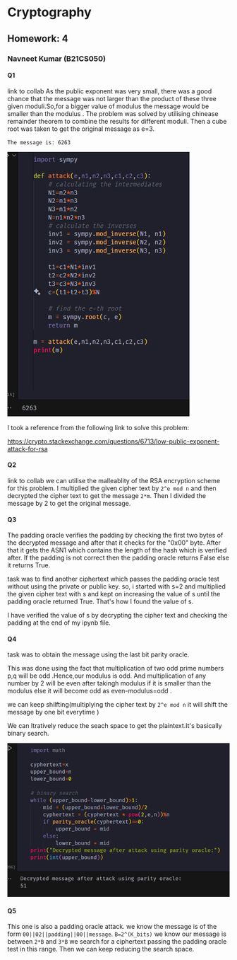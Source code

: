 # Cryptography

## Homework: 4

### Navneet Kumar (B21CS050)

#### Q1

link to collab
As the public  exponent was very small, there was a good chance that the message was not larger than the product of these three given moduli.So,for a bigger value of modulus the message would be smaller than the modulus .
The problem was solved by utilising chinease remainder theorem to combine the results for different moduli.
Then a cube root was taken to get the original message as e=3.

```
The message is: 6263

```

![1710947166792](image/report/1710947166792.png)

I took a reference from the following link to solve this problem:

https://crypto.stackexchange.com/questions/6713/low-public-exponent-attack-for-rsa

#### Q2

link to collab
we can utilise the malleablity of the RSA encryption scheme for this problem.
I multiplied the given cipher text by ``2^e mod n`` and then decrypted the cipher text to get the message ``2*m``.
Then I divided the message by 2 to get the original message.

#### Q3

The padding oracle verifies the padding by checking the first two bytes of the decrypted message and after that it checks for the "0x00" byte. After that it gets the ASN1 which contains the length of the hash which is verified after. If the padding is not correct then the padding oracle returns False else it returns True.

task was to find another ciphertext which passes the padding oracle test without using the private or public key.
so, i started with s=2 and multiplied the given cipher text with s and kept on increasing the value of s until the padding oracle returned True.
That's how I found the value of s.

I have verified the value of s by decrypting the cipher text and checking the padding at the end of my ipynb file.

#### Q4

task was to obtain the message using the last bit parity oracle.

This was done using the fact that multiplication of two odd prime numbers p,q will be odd .Hence,our modulus is odd.
And multiplication of any number by 2 will be even after takingh modulus if it is smaller than the modulus else it will become odd as even-modulus=odd . 

we can keep shilfting(multiplying the cipher text by ``2^e mod n``  it will shift the message by one bit everytime )

We can Itratively reduce the seach space to get the plaintext.It's basically binary search.

![1710947939956](image/report/1710947939956.png)

#### Q5
This one is also a padding oracle attack.
we know the message is of the form ``00||02||padding||00||message``.
 ``B=2^(K_bits)``
 we know our message is between  ```2*B``` and ```3*B```
 we search for a ciphertext passing the padding oracle test in this range.
 Then we can keep reducing the search space.